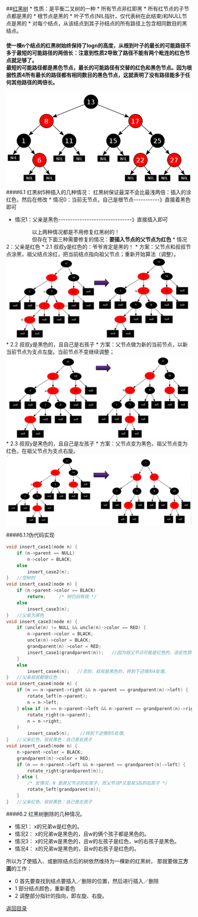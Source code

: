##[红黑树](http://blog.csdn.net/chenhuajie123/article/details/11951777)
* 
性质：是平衡二叉树的一种
    * 
所有节点非红即黑
    * 
所有红节点的子节点都是黑的
    * 
根节点是黑的
    * 
叶子节点(NIL指针，仅代表树在此结束)和NULL节点是黑的
    * 
对每个结点，从该结点到其子孙结点的所有路径上包含相同数目的黑结点。
#### 使一棵n个结点的红黑树始终保持了logn的高度，从根到叶子的最长的可能路径不多于最短的可能路径的两倍长：注意到性质2导致了路径不能有两个毗连的红色节点就足够了。<br>最短的可能路径都是黑色节点，最长的可能路径有交替的红色和黑色节点。因为根据性质4所有最长的路径都有相同数目的黑色节点，这就表明了没有路径能多于任何其他路径的两倍长。

![](1355319681_6107.png)

####6.1 红黑树5种插入的几种情况：
红黑树保证最深不会比最浅两倍：插入的涂红色，然后在修改
* 
情况0：当前无节点，自己是根节点-----------》直接着黑色即可
* 情况1：父亲是黑色-------------------------------》直接插入即可

　　　　　以上两种情况都是不用修复红黑树的！<br>
　　　　　但存在下面三种需要修复的情况：**要插入节点的父节点为红色**
* 
情况2：父亲是红色
    * 2.1
叔叔y是红色的：爷爷肯定是黑的！
        * 
方案：父节点和叔叔节点涂黑，祖父结点涂红，把当前结点指向祖父节点；重新开始算法（调整）。
![](1111111.png)
    * 2.2
叔叔y是黑色的，且自己是右孩子
        * 
方案：父节点做为新的当前节点，以新当前节点为支点左旋。当前节点不变继续调整；
![](2222222.png)
    * 2.3
叔叔y是黑色的，且自己是左孩子
        * 
方案：父节点变为黑色，祖父节点变为红色，在祖父节点为支点右旋。
![](3333.png)

####6.1.1伪代码实现
```C
void insert_case1(node n) {
    if (n->parent == NULL)
        n->color = BLACK;
    else
        insert_case2(n);
}   //空树时
void insert_case2(node n) {
    if (n->parent->color == BLACK)
        return;     /* 树仍旧有效 */
    else
        insert_case3(n);
}   //父亲为黑色
void insert_case3(node n) {
    if (uncle(n) != NULL && uncle(n)->color == RED) {
        n->parent->color = BLACK;
        uncle(n)->color = BLACK;
        grandparent(n)->color = RED;
        insert_case1(grandparent(n));   //因为祖父节点可能是红色的，违反性质4，递归情形1.
    }
    else
        insert_case4(n);   //否则，叔叔是黑色的，转到下述情形4处理。
}   //父亲叔叔都是红色
void insert_case4(node n) {
    if (n == n->parent->right && n->parent == grandparent(n)->left) {
        rotate_left(n->parent);
        n = n->left;
    } else if (n == n->parent->left && n->parent == grandparent(n)->right) {
        rotate_right(n->parent);
        n = n->right;
    }
        insert_case5(n);    //转到下述情形5处理。
}   //父亲红色，叔叔黑色：自己是右孩子
void insert_case5(node n) {
    n->parent->color = BLACK;
    grandparent(n)->color = RED;
    if (n == n->parent->left && n->parent == grandparent(n)->left) {
        rotate_right(grandparent(n));
    } else {
        /* 反情况，N 是其父节点的右孩子，而父节点P又是其父G的右孩子 */
        rotate_left(grandparent(n));
    }
}   //父亲红色，叔叔黑色：自己是左孩子
```

####6.2 红黑树删除的几种情况。
* 情况1：
x的兄弟w是红色的。
* 情况2：
x的兄弟w是黑色的，且w的俩个孩子都是黑色的。
* 情况3：
x的兄弟w是黑色的，且w的左孩子是红色，w的右孩子是黑色。
* 情况4：
x的兄弟w是黑色的，且w的右孩子是红色的。

所以为了使插入、或删除结点后的树依然维持为一棵新的红黑树，
那就要做**三方面**的工作：
* 0
首先要查找到结点要插入／删除的位置，然后进行插入／删除
* 1
部分结点颜色，重新着色
* 2
调整部分指针的指向，即左旋、右旋。

[返回目录](README.md)